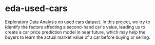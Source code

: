 # eda-used-cars
Exploratory Data Analysis on used cars dataset. In this project, we try to identify the factors affecting a second-hand car's value, leading us to create a car price prediction model in near future, which may help the buyers to learn the actual market value of a car before buying or selling.
